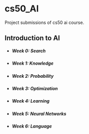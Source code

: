 # cs50_AI
Project submissions of cs50 ai course.

## Introduction to AI
- ##### Week 0: Search
- ##### Week 1: Knowledge
- ##### Week 2: Probability 
- ##### Week 3: Optimization 
- ##### Week 4: Learning 
- ##### Week 5: Neural Networks 
- ##### Week 6: Language
